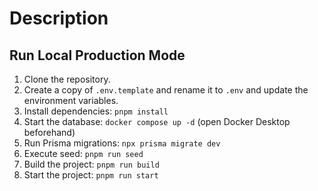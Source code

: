 # Description

## Run Local Production Mode

1. Clone the repository.
2. Create a copy of `.env.template` and rename it to `.env` and update the environment variables.
3. Install dependencies: `pnpm install`
4. Start the database: `docker compose up -d` (open Docker Desktop beforehand)
5. Run Prisma migrations: `npx prisma migrate dev`
6. Execute seed: `pnpm run seed`
7. Build the project: `pnpm run build`
8. Start the project: `pnpm run start`
